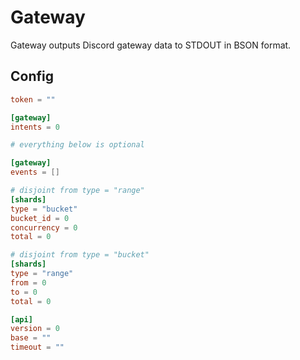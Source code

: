 # Gateway

Gateway outputs Discord gateway data to STDOUT in BSON format.

## Config

```toml
token = ""

[gateway]
intents = 0

# everything below is optional

[gateway]
events = []

# disjoint from type = "range"
[shards]
type = "bucket"
bucket_id = 0
concurrency = 0
total = 0

# disjoint from type = "bucket"
[shards]
type = "range"
from = 0
to = 0
total = 0

[api]
version = 0
base = ""
timeout = ""
```
